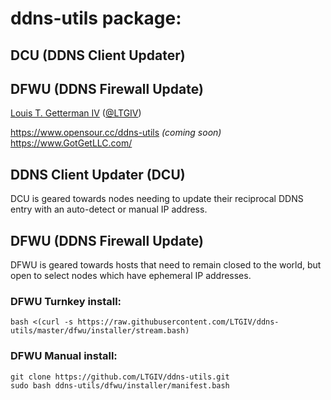 # ddns-utils package:
## DCU (DDNS Client Updater)
## DFWU (DDNS Firewall Update)
[Louis T. Getterman IV](https://github.com/LTGIV) ([@LTGIV](https://twitter.com/LTGIV))

https://www.opensour.cc/ddns-utils *(coming soon)*  
https://www.GotGetLLC.com/

## DDNS Client Updater (DCU)
DCU is geared towards nodes needing to update their reciprocal DDNS entry with an auto-detect or manual IP address.

## DFWU (DDNS Firewall Update)
DFWU is geared towards hosts that need to remain closed to the world, but open to select nodes which have ephemeral IP addresses.  

### DFWU Turnkey install:
`bash <(curl -s https://raw.githubusercontent.com/LTGIV/ddns-utils/master/dfwu/installer/stream.bash)`

### DFWU Manual install:
```
git clone https://github.com/LTGIV/ddns-utils.git
sudo bash ddns-utils/dfwu/installer/manifest.bash
```

